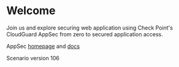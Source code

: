 
# Welcome

Join us and explore securing web application using Check Point's CloudGuard AppSec from zero to secured application access.

AppSec [homepage](https://www.checkpoint.com/cloudguard/appsec/) 
and [docs](https://appsec-doc.inext.checkpoint.com/)

Scenario version 106
